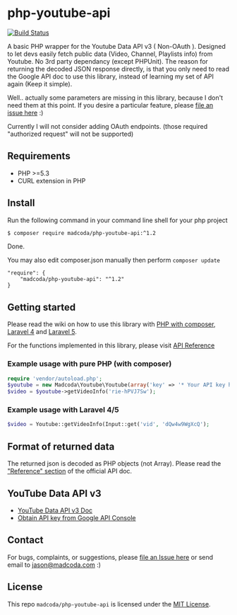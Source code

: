 php-youtube-api
===============
[![Build Status](https://secure.travis-ci.org/madcoda/php-youtube-api.png)](https://travis-ci.org/madcoda/php-youtube-api)

A basic PHP wrapper for the Youtube Data API v3 ( Non-OAuth ). Designed to let devs easily 
fetch public data (Video, Channel, Playlists info) from Youtube. No 3rd party dependancy (except PHPUnit).
The reason for returning the decoded JSON response directly, is that you only need to read the Google API doc 
to use this library, instead of learning my set of API again (Keep it simple).

Well.. actually some parameters are missing in this library, because I don't need them at this point. If you desire a particular feature, please [file an issue here](https://github.com/madcoda/php-youtube-api/issues) :)

Currently I will not consider adding OAuth endpoints. (those required "authorized request" will not be supported)

## Requirements
* PHP >=5.3
* CURL extension in PHP

## Install
Run the following command in your command line shell for your php project
```sh
$ composer require madcoda/php-youtube-api:^1.2
```
Done.

You may also edit composer.json manually then perform ```composer update```
```
"require": {
    "madcoda/php-youtube-api": "^1.2"
}
```

## Getting started
Please read the wiki on how to use this library with [PHP with composer](https://github.com/madcoda/php-youtube-api/wiki/started-with-php-composer), [Laravel 4](https://github.com/madcoda/php-youtube-api/wiki/started-with-laravel-4) and [Laravel 5](https://github.com/madcoda/php-youtube-api/wiki/started-with-laravel-5).

For the functions implemented in this library, please visit [API Reference](https://github.com/madcoda/php-youtube-api/wiki/api-reference)

### Example usage with pure PHP (with composer)
```php
require 'vendor/autoload.php';
$youtube = new Madcoda\Youtube\Youtube(array('key' => '* Your API key here *'));
$video = $youtube->getVideoInfo('rie-hPVJ7Sw');
```

### Example usage with Laravel 4/5
```php
$video = Youtube::getVideoInfo(Input::get('vid', 'dQw4w9WgXcQ');
```


## Format of returned data
The returned json is decoded as PHP objects (not Array).
Please read the ["Reference" section](https://developers.google.com/youtube/v3/docs/) of the official API doc.


## YouTube Data API v3
- [YouTube Data API v3 Doc](https://developers.google.com/youtube/v3/)
- [Obtain API key from Google API Console](http://code.google.com/apis/console)

## Contact

For bugs, complaints, or suggestions, please [file an Issue here](https://github.com/madcoda/php-youtube-api/issues) 
or send email to jason@madcoda.com :)


## License

This repo `madcoda/php-youtube-api` is licensed under the [MIT License](http://opensource.org/licenses/MIT).
